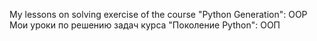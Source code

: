 My lessons on solving exercise of the course "Python Generation": OOP
Мои уроки по решению задач курса "Поколение Python": ООП

